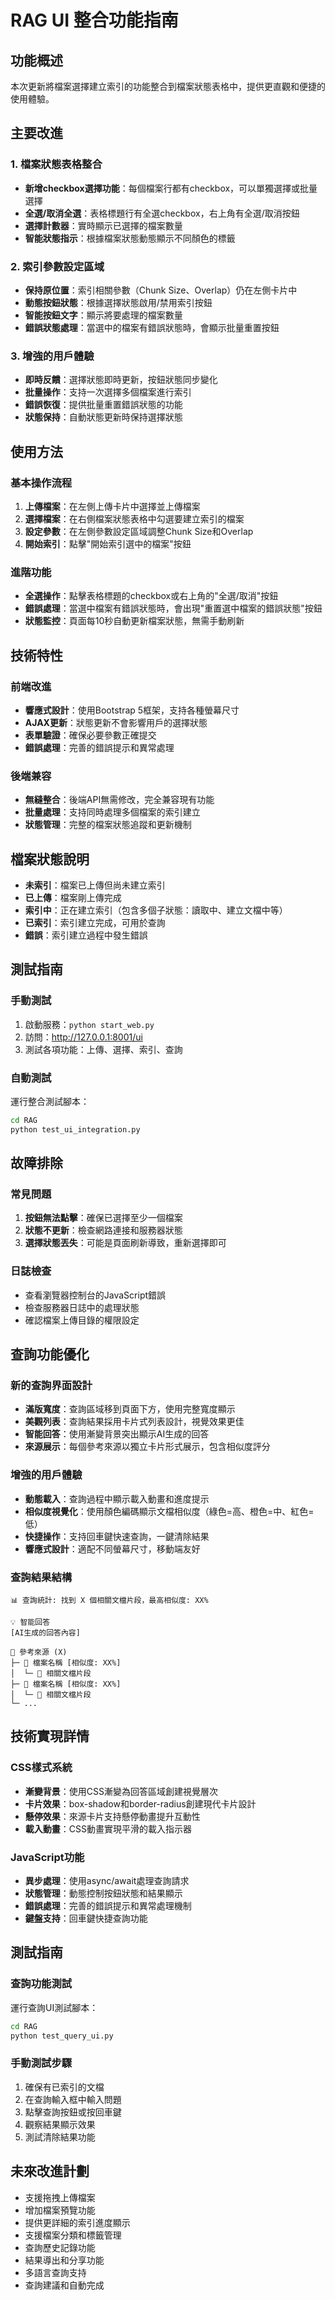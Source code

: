 # RAG UI 整合功能指南

## 功能概述

本次更新將檔案選擇建立索引的功能整合到檔案狀態表格中，提供更直觀和便捷的使用體驗。

## 主要改進

### 1. 檔案狀態表格整合
- **新增checkbox選擇功能**：每個檔案行都有checkbox，可以單獨選擇或批量選擇
- **全選/取消全選**：表格標題行有全選checkbox，右上角有全選/取消按鈕
- **選擇計數器**：實時顯示已選擇的檔案數量
- **智能狀態指示**：根據檔案狀態動態顯示不同顏色的標籤

### 2. 索引參數設定區域
- **保持原位置**：索引相關參數（Chunk Size、Overlap）仍在左側卡片中
- **動態按鈕狀態**：根據選擇狀態啟用/禁用索引按鈕
- **智能按鈕文字**：顯示將要處理的檔案數量
- **錯誤狀態處理**：當選中的檔案有錯誤狀態時，會顯示批量重置按鈕

### 3. 增強的用戶體驗
- **即時反饋**：選擇狀態即時更新，按鈕狀態同步變化
- **批量操作**：支持一次選擇多個檔案進行索引
- **錯誤恢復**：提供批量重置錯誤狀態的功能
- **狀態保持**：自動狀態更新時保持選擇狀態

## 使用方法

### 基本操作流程
1. **上傳檔案**：在左側上傳卡片中選擇並上傳檔案
2. **選擇檔案**：在右側檔案狀態表格中勾選要建立索引的檔案
3. **設定參數**：在左側參數設定區域調整Chunk Size和Overlap
4. **開始索引**：點擊"開始索引選中的檔案"按鈕

### 進階功能
- **全選操作**：點擊表格標題的checkbox或右上角的"全選/取消"按鈕
- **錯誤處理**：當選中檔案有錯誤狀態時，會出現"重置選中檔案的錯誤狀態"按鈕
- **狀態監控**：頁面每10秒自動更新檔案狀態，無需手動刷新

## 技術特性

### 前端改進
- **響應式設計**：使用Bootstrap 5框架，支持各種螢幕尺寸
- **AJAX更新**：狀態更新不會影響用戶的選擇狀態
- **表單驗證**：確保必要參數正確提交
- **錯誤處理**：完善的錯誤提示和異常處理

### 後端兼容
- **無縫整合**：後端API無需修改，完全兼容現有功能
- **批量處理**：支持同時處理多個檔案的索引建立
- **狀態管理**：完整的檔案狀態追蹤和更新機制

## 檔案狀態說明

- **未索引**：檔案已上傳但尚未建立索引
- **已上傳**：檔案剛上傳完成
- **索引中**：正在建立索引（包含多個子狀態：讀取中、建立文檔中等）
- **已索引**：索引建立完成，可用於查詢
- **錯誤**：索引建立過程中發生錯誤

## 測試指南

### 手動測試
1. 啟動服務：`python start_web.py`
2. 訪問：http://127.0.0.1:8001/ui
3. 測試各項功能：上傳、選擇、索引、查詢

### 自動測試
運行整合測試腳本：
```bash
cd RAG
python test_ui_integration.py
```

## 故障排除

### 常見問題
1. **按鈕無法點擊**：確保已選擇至少一個檔案
2. **狀態不更新**：檢查網路連接和服務器狀態
3. **選擇狀態丟失**：可能是頁面刷新導致，重新選擇即可

### 日誌檢查
- 查看瀏覽器控制台的JavaScript錯誤
- 檢查服務器日誌中的處理狀態
- 確認檔案上傳目錄的權限設定

## 查詢功能優化

### 新的查詢界面設計
- **滿版寬度**：查詢區域移到頁面下方，使用完整寬度顯示
- **美觀列表**：查詢結果採用卡片式列表設計，視覺效果更佳
- **智能回答**：使用漸變背景突出顯示AI生成的回答
- **來源展示**：每個參考來源以獨立卡片形式展示，包含相似度評分

### 增強的用戶體驗
- **動態載入**：查詢過程中顯示載入動畫和進度提示
- **相似度視覺化**：使用顏色編碼顯示文檔相似度（綠色=高、橙色=中、紅色=低）
- **快捷操作**：支持回車鍵快速查詢，一鍵清除結果
- **響應式設計**：適配不同螢幕尺寸，移動端友好

### 查詢結果結構
```
📊 查詢統計: 找到 X 個相關文檔片段，最高相似度: XX%

💡 智能回答
[AI生成的回答內容]

📄 參考來源 (X)
├─ 📄 檔案名稱 [相似度: XX%]
│  └─ 📝 相關文檔片段
├─ 📄 檔案名稱 [相似度: XX%]
│  └─ 📝 相關文檔片段
└─ ...
```

## 技術實現詳情

### CSS樣式系統
- **漸變背景**：使用CSS漸變為回答區域創建視覺層次
- **卡片效果**：box-shadow和border-radius創建現代卡片設計
- **懸停效果**：來源卡片支持懸停動畫提升互動性
- **載入動畫**：CSS動畫實現平滑的載入指示器

### JavaScript功能
- **異步處理**：使用async/await處理查詢請求
- **狀態管理**：動態控制按鈕狀態和結果顯示
- **錯誤處理**：完善的錯誤提示和異常處理機制
- **鍵盤支持**：回車鍵快捷查詢功能

## 測試指南

### 查詢功能測試
運行查詢UI測試腳本：
```bash
cd RAG
python test_query_ui.py
```

### 手動測試步驟
1. 確保有已索引的文檔
2. 在查詢輸入框中輸入問題
3. 點擊查詢按鈕或按回車鍵
4. 觀察結果顯示效果
5. 測試清除結果功能

## 未來改進計劃

- 支援拖拽上傳檔案
- 增加檔案預覽功能
- 提供更詳細的索引進度顯示
- 支援檔案分類和標籤管理
- 查詢歷史記錄功能
- 結果導出和分享功能
- 多語言查詢支持
- 查詢建議和自動完成
